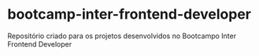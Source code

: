 # bootcamp-inter-frontend-developer
Repositório criado para os projetos desenvolvidos no Bootcampo Inter Frontend Developer
